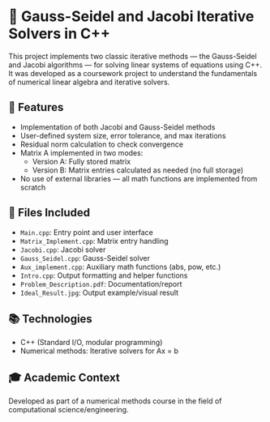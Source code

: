 # 🔢 Gauss-Seidel and Jacobi Iterative Solvers in C++

This project implements two classic iterative methods — the Gauss-Seidel and Jacobi algorithms — for solving linear systems of equations using C++. It was developed as a coursework project to understand the fundamentals of numerical linear algebra and iterative solvers.

## 📌 Features
- Implementation of both Jacobi and Gauss-Seidel methods
- User-defined system size, error tolerance, and max iterations
- Residual norm calculation to check convergence
- Matrix A implemented in two modes:
  - Version A: Fully stored matrix
  - Version B: Matrix entries calculated as needed (no full storage)
- No use of external libraries — all math functions are implemented from scratch

## 📂 Files Included
- `Main.cpp`: Entry point and user interface
- `Matrix_Implement.cpp`: Matrix entry handling
- `Jacobi.cpp`: Jacobi solver
- `Gauss_Seidel.cpp`: Gauss-Seidel solver
- `Aux_implement.cpp`: Auxiliary math functions (abs, pow, etc.)
- `Intro.cpp`: Output formatting and helper functions
- `Problem_Description.pdf`: Documentation/report
- `Ideal_Result.jpg`: Output example/visual result

## 📚 Technologies
- C++ (Standard I/O, modular programming)
- Numerical methods: Iterative solvers for Ax = b

## 🎓 Academic Context
Developed as part of a numerical methods course in the field of computational science/engineering.
